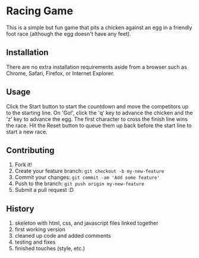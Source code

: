 # Racing Game

This is a simple but fun game that pits a chicken against an egg in a friendly foot race (although the egg doesn't have any feet).

## Installation

There are no extra installation requirements aside from a browser such as Chrome, Safari, Firefox, or Internet Explorer.

## Usage

Click the Start button to start the countdown and move the competitors up to the starting line.
On 'Go!', click the 'q' key to advance the chicken and the 'z' key to advance the egg.
The first character to cross the finish line wins the race.
Hit the Reset button to queue them up back before the start line to start a new race.

## Contributing

1. Fork it!
2. Create your feature branch: `git checkout -b my-new-feature`
3. Commit your changes: `git commit -am 'Add some feature'`
4. Push to the branch: `git push origin my-new-feature`
5. Submit a pull request :D

## History

1. skeleton with html, css, and javascript files linked together
2. first working version
3. cleaned up code and added comments
4. testing and fixes
5. finished touches (style, etc.)




